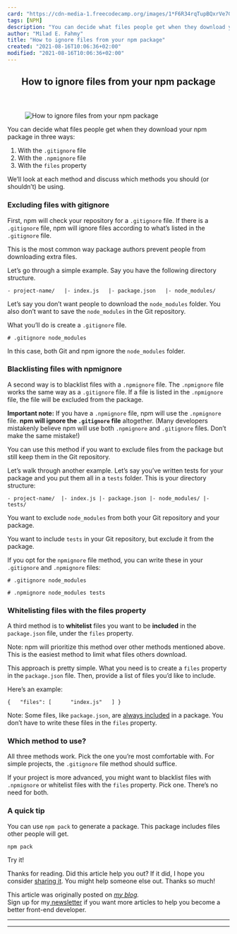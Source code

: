 ```yaml
---
card: "https://cdn-media-1.freecodecamp.org/images/1*F6R34rqTupBQxrVe7GS4fw.jpeg"
tags: [NPM]
description: "You can decide what files people get when they download your "
author: "Milad E. Fahmy"
title: "How to ignore files from your npm package"
created: "2021-08-16T10:06:36+02:00"
modified: "2021-08-16T10:06:36+02:00"
---
```

<div class="site-wrapper">
<main id="site-main" class="site-main outer">
<div class="inner">
<article class="post-full post tag-npm tag-tech tag-productivity tag-programming tag-web-development ">
<header class="post-full-header">
<h1 class="post-full-title">How to ignore files from your npm package</h1>
</header>
<figure class="post-full-image">
<picture>
<source media="(max-width: 700px)" sizes="1px" srcset="data:image/gif;base64,R0lGODlhAQABAIAAAAAAAP///yH5BAEAAAAALAAAAAABAAEAAAIBRAA7 1w">
<source media="(min-width: 701px)" sizes="(max-width: 800px) 400px,
(max-width: 1170px) 700px,
1400px" srcset="https://cdn-media-1.freecodecamp.org/images/1*F6R34rqTupBQxrVe7GS4fw.jpeg 300w,
https://cdn-media-1.freecodecamp.org/images/1*F6R34rqTupBQxrVe7GS4fw.jpeg 600w,
https://cdn-media-1.freecodecamp.org/images/1*F6R34rqTupBQxrVe7GS4fw.jpeg 1000w,
https://cdn-media-1.freecodecamp.org/images/1*F6R34rqTupBQxrVe7GS4fw.jpeg 2000w">
<img onerror="this.style.display='none'" src="https://cdn-media-1.freecodecamp.org/images/1*F6R34rqTupBQxrVe7GS4fw.jpeg" alt="How to ignore files from your npm package">
</picture>
</figure>
<section class="post-full-content">
<div class="post-content">
<p>You can decide what files people get when they download your npm package in three ways:</p><ol><li>With the <code>.gitignore</code> file</li><li>With the <code>.npmignore</code> file</li><li>With the <code>files</code> property</li></ol><p>We’ll look at each method and discuss which methods you should (or shouldn’t) be using.</p><h3 id="excluding-files-with-gitignore">Excluding files with gitignore</h3><p>First, npm will check your repository for a <code>.gitignore</code> file. If there is a <code>.gitignore</code> file, npm will ignore files according to what’s listed in the <code>.gitignore</code> file.</p><p>This is the most common way package authors prevent people from downloading extra files.</p><p>Let’s go through a simple example. Say you have the following directory structure.</p><pre><code>- project-name/   |- index.js   |- package.json   |- node_modules/</code></pre><p>Let’s say you don’t want people to download the <code>node_modules</code> folder. You also don’t want to save the <code>node_modules</code> in the Git repository.</p><p>What you’ll do is create a <code>.gitignore</code> file.</p><pre><code># .gitignore node_modules</code></pre><p>In this case, both Git and npm ignore the <code>node_modules</code> folder.</p><h3 id="blacklisting-files-with-npmignore">Blacklisting files with npmignore</h3><p>A second way is to blacklist files with a <code>.npmignore</code> file. The <code>.npmignore</code> file works the same way as a <code>.gitignore</code> file. If a file is listed in the <code>.npmignore</code> file, the file will be excluded from the package.</p><p><strong>Important note:</strong> If you have a <code>.npmignore</code> file, npm will use the <code>.npmignore</code> file. <strong>npm will ignore the <code>.gitignore</code> file</strong> altogether. (Many developers mistakenly believe npm will use both <code>.npmignore</code> and <code>.gitignore</code> files. Don’t make the same mistake!)</p><p>You can use this method if you want to exclude files from the package but still keep them in the Git repository.</p><p>Let’s walk through another example. Let’s say you’ve written tests for your package and you put them all in a <code>tests</code> folder. This is your directory structure:</p><pre><code>- project-name/  |- index.js |- package.json |- node_modules/ |- tests/</code></pre><p>You want to exclude <code>node_modules</code> from both your Git repository and your package.</p><p>You want to include <code>tests</code> in your Git repository, but exclude it from the package.</p><p>If you opt for the <code>npmignore</code> file method, you can write these in your <code>.gitignore</code> and <code>.npmignore</code> files:</p><pre><code># .gitignore node_modules</code></pre><pre><code># .npmignore node_modules tests</code></pre><h3 id="whitelisting-files-with-the-files-property">Whitelisting files with the files property</h3><p>A third method is to <strong>whitelist</strong> files you want to be <strong>included</strong> in the <code>package.json</code> file, under the <code>files</code> property.</p><p>Note: npm will prioritize this method over other methods mentioned above. This is the easiest method to limit what files others download.</p><p>This approach is pretty simple. What you need is to create a <code>files</code> property in the <code>package.json</code> file. Then, provide a list of files you’d like to include.</p><p>Here’s an example:</p><pre><code>{   "files": [      "index.js"   ] }</code></pre><p>Note: Some files, like <code>package.json</code>, are <a href="https://docs.npmjs.com/files/package.json" rel="noopener">always included</a> in a package. You don’t have to write these files in the <code>files</code> property.</p><h3 id="which-method-to-use">Which method to use?</h3><p>All three methods work. Pick the one you’re most comfortable with. For simple projects, the <code>.gitignore</code> file method should suffice.</p><p>If your project is more advanced, you might want to blacklist files with <code>.npmignore</code> or whitelist files with the <code>files</code> property. Pick one. There’s no need for both.</p><h3 id="a-quick-tip">A quick tip</h3><p>You can use <code>npm pack</code> to generate a package. This package includes files other people will get.</p><pre><code>npm pack</code></pre><p>Try it!</p><p>Thanks for reading. Did this article help you out? If it did, I hope you consider <a href="https://twitter.com/share?text=How%20to%20ignore%20files%20from%20your%20npm%20package%20by%20@zellwk%20?%20&amp;url=https://zellwk.com/blog/ignoring-files-from-npm-package/" rel="noopener">sharing it</a>. You might help someone else out. Thanks so much!</p><p>This article was originally posted on <a href="https://zellwk.com/blog/ignoring-files-from-npm-package/" rel="noopener"><em>my blog</em></a><em>.</em><br>Sign up for my<a href="https://zellwk.com/" rel="noopener"> newsletter</a> if you want more articles to help you become a better front-end developer.</p>
</div>
<hr>
<hr>
</section>
</article>
</div>
</main>
</div>
<!-- Google Tag Manager (noscript) -->
<!-- End Google Tag Manager (noscript) -->
